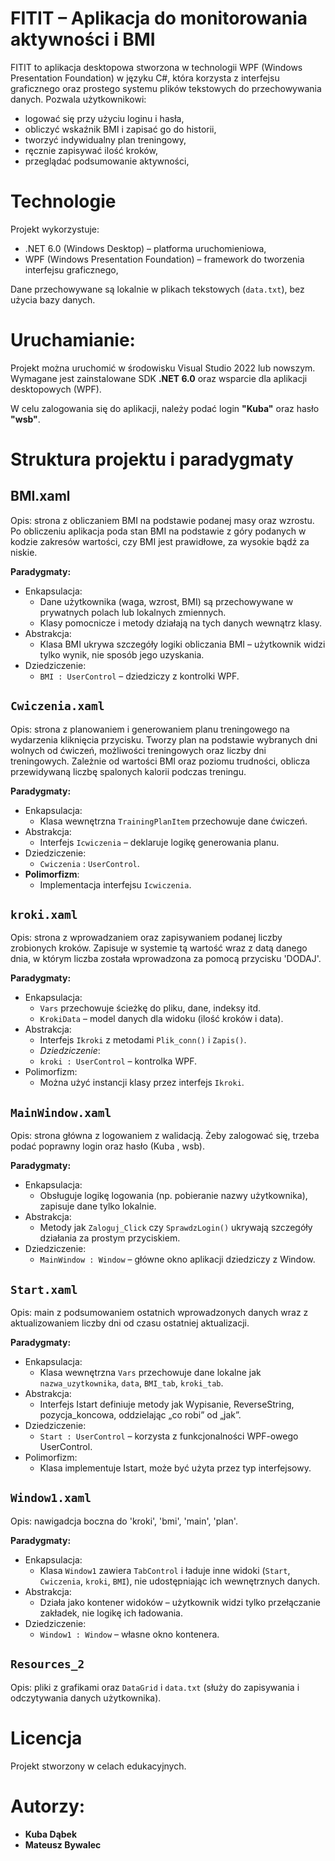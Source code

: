 # FITIT – Aplikacja do monitorowania aktywności i BMI

FITIT to aplikacja desktopowa stworzona w technologii WPF (Windows Presentation Foundation) w języku C#, która korzysta z interfejsu graficznego oraz prostego systemu plików tekstowych do przechowywania danych.
Pozwala użytkownikowi:
- logować się przy użyciu loginu i hasła,
- obliczyć wskaźnik BMI i zapisać go do historii,
- tworzyć indywidualny plan treningowy,
- ręcznie zapisywać ilość kroków,
- przeglądać podsumowanie aktywności,

# Technologie

Projekt wykorzystuje:
- .NET 6.0 (Windows Desktop) – platforma uruchomieniowa,
- WPF (Windows Presentation Foundation) – framework do tworzenia interfejsu graficznego,

Dane przechowywane są lokalnie w plikach tekstowych (`data.txt`), bez użycia bazy danych.


# Uruchamianie:

Projekt można uruchomić w środowisku Visual Studio 2022 lub nowszym.  
Wymagane jest zainstalowane SDK **.NET 6.0** oraz wsparcie dla aplikacji desktopowych (WPF).

W celu zalogowania się do aplikacji, należy podać login **"Kuba"** oraz hasło **"wsb"**.



# Struktura projektu i paradygmaty

 ## BMI.xaml
Opis: strona z obliczaniem BMI na podstawie podanej masy oraz wzrostu. Po obliczeniu aplikacja poda stan BMI na podstawie z góry podanych w kodzie zakresów wartości, czy BMI jest prawidłowe, za wysokie bądź za niskie.

  **Paradygmaty:**
- Enkapsulacja:
  - Dane użytkownika (waga, wzrost, BMI) są przechowywane w prywatnych polach lub lokalnych zmiennych.
  - Klasy pomocnicze i metody działają na tych danych wewnątrz klasy.
- Abstrakcja:
  - Klasa BMI ukrywa szczegóły logiki obliczania BMI – użytkownik widzi tylko wynik, nie sposób jego uzyskania.
- Dziedziczenie:
  - `BMI : UserControl` – dziedziczy z kontrolki WPF.

## `Cwiczenia.xaml`
Opis: strona z planowaniem i generowaniem planu treningowego na wydarzenia kliknięcia przycisku. Tworzy plan na podstawie wybranych dni wolnych od ćwiczeń, możliwości treningowych oraz liczby dni treningowych. Zależnie od wartości BMI oraz poziomu trudności, oblicza przewidywaną liczbę spalonych kalorii podczas treningu.

  **Paradygmaty:**
- Enkapsulacja:
  - Klasa wewnętrzna `TrainingPlanItem` przechowuje dane ćwiczeń.
- Abstrakcja:
  - Interfejs `Icwiczenia` – deklaruje logikę generowania planu.
- Dziedziczenie:
  - `Cwiczenia` : `UserControl`.
- **Polimorfizm**:
  - Implementacja interfejsu `Icwiczenia`.

## `kroki.xaml` 
Opis: strona z wprowadzaniem oraz zapisywaniem podanej liczby zrobionych kroków. Zapisuje w systemie tą wartość wraz z datą danego dnia, w którym liczba została wprowadzona za pomocą przycisku 'DODAJ'.

  **Paradygmaty:**
- Enkapsulacja:
  - `Vars` przechowuje ścieżkę do pliku, dane, indeksy itd.
  - `KrokiData` – model danych dla widoku (ilość kroków i data).
- Abstrakcja:
  - Interfejs `Ikroki` z metodami `Plik_conn()` i `Zapis()`.
  - *Dziedziczenie*:
  - `kroki : UserControl` – kontrolka WPF.
- Polimorfizm:
  - Można użyć instancji klasy przez interfejs `Ikroki`.

## `MainWindow.xaml` 
Opis: strona główna z logowaniem z walidacją. Żeby zalogować się, trzeba podać poprawny login oraz hasło (Kuba  ,  wsb).

  **Paradygmaty:**
- Enkapsulacja:
  - Obsługuje logikę logowania (np. pobieranie nazwy użytkownika), zapisuje dane tylko lokalnie.
- Abstrakcja:
  - Metody jak `Zaloguj_Click` czy `SprawdzLogin()` ukrywają szczegóły działania za prostym przyciskiem.
- Dziedziczenie:
  - `MainWindow : Window` – główne okno aplikacji dziedziczy z Window.

## `Start.xaml` 
Opis: main z podsumowaniem ostatnich wprowadzonych danych wraz z aktualizowaniem liczby dni od czasu ostatniej aktualizacji.

  **Paradygmaty:**
- Enkapsulacja:
  - Klasa wewnętrzna `Vars` przechowuje dane lokalne jak `nazwa_uzytkownika`, `data`, `BMI_tab`, `kroki_tab`.
- Abstrakcja:
  - Interfejs Istart definiuje metody jak Wypisanie, ReverseString, pozycja_koncowa, oddzielając „co robi” od „jak”.
- Dziedziczenie:
  - `Start : UserControl` – korzysta z funkcjonalności WPF-owego UserControl.
- Polimorfizm:
  - Klasa implementuje Istart, może być użyta przez typ interfejsowy.

## `Window1.xaml` 
Opis: nawigadcja boczna do 'kroki', 'bmi', 'main', 'plan'.

  **Paradygmaty:**
- Enkapsulacja:
  - Klasa `Window1` zawiera `TabControl` i ładuje inne widoki (`Start`, `Cwiczenia`, `kroki`, `BMI`), nie udostępniając ich wewnętrznych danych.
- Abstrakcja:
  - Działa jako kontener widoków – użytkownik widzi tylko przełączanie zakładek, nie logikę ich ładowania.
- Dziedziczenie:
  - `Window1 : Window` – własne okno kontenera.

## `Resources_2`  
Opis: pliki z grafikami oraz `DataGrid` i `data.txt` (służy do zapisywania i odczytywania danych użytkownika).


# Licencja

Projekt stworzony w celach edukacyjnych.


# Autorzy:
- **Kuba Dąbek**
- **Mateusz Bywalec**
